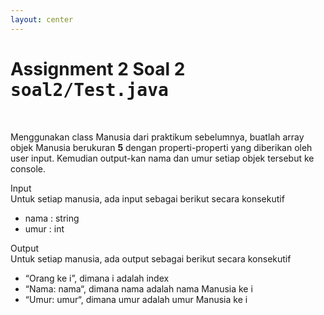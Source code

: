 ```yaml
---
layout: center
---
```


# Assignment 2 Soal 2 <kbd>soal2/<span class='text-teal'>Test.java</span></kbd>

<br>

Menggunakan class Manusia dari praktikum sebelumnya, buatlah array objek Manusia berukuran **5** dengan properti-properti yang diberikan oleh user input. Kemudian output-kan nama dan umur setiap objek tersebut ke console.

<div class='mt-6 grid grid-cols-[0.2fr_1.5fr] items-center text-sm'>
<span class='text-xs text-white font-extrabold uppercase text-yellow'>Input</span>
<div class='flex flex-col mb-2'>
Untuk setiap manusia, ada input sebagai berikut secara konsekutif

<ul>
<li><span><span class='italic'>nama</span> : string</span></li>
<li><span><span class='italic'>umur</span> : int</span></li>
</ul>

</div>
<span class='text-xs text-white font-extrabold uppercase text-yellow'>Output</span>
<div class='flex flex-col mb-2'>
<span>Untuk setiap manusia, ada output sebagai berikut secara konsekutif</span>
<ul>
<li><span><span class='italic'>“Orang ke i”</span>, dimana i adalah index</span></li>
<li><span><span class='italic'>“Nama: nama“</span>, dimana nama adalah nama Manusia ke i</span></li>
<li><span><span class='italic'>“Umur: umur“</span>, dimana umur adalah umur Manusia ke i</span></li>
</ul>
</div>
</div>
